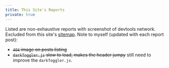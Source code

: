 ```yaml
---
title: This Site's Reports
private: true
---
```


Listed are non-exhaustive reports with screenshot of devtools network.
Excluded from this site's [sitemap](/sitemap.xml).
Note to myself (updated with each report post):
- ~~`404` image on posts listing~~
- ~~`darkToggler.js` slow to load, makes the header jumpy~~
  still need to improve the `darkToggler.js`.